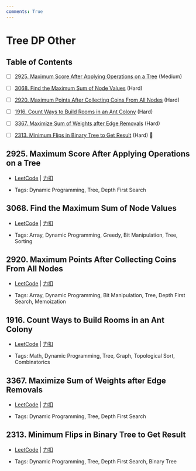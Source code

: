 ```yaml
---
comments: True
---
```


# Tree DP Other

## Table of Contents

- [ ] [2925. Maximum Score After Applying Operations on a Tree](#2925-maximum-score-after-applying-operations-on-a-tree) (Medium)
- [ ] [3068. Find the Maximum Sum of Node Values](#3068-find-the-maximum-sum-of-node-values) (Hard)
- [ ] [2920. Maximum Points After Collecting Coins From All Nodes](#2920-maximum-points-after-collecting-coins-from-all-nodes) (Hard)
- [ ] [1916. Count Ways to Build Rooms in an Ant Colony](#1916-count-ways-to-build-rooms-in-an-ant-colony) (Hard)
- [ ] [3367. Maximize Sum of Weights after Edge Removals](#3367-maximize-sum-of-weights-after-edge-removals) (Hard)
- [ ] [2313. Minimum Flips in Binary Tree to Get Result](#2313-minimum-flips-in-binary-tree-to-get-result) (Hard) 👑


## 2925. Maximum Score After Applying Operations on a Tree

-    [LeetCode](https://leetcode.com/problems/maximum-score-after-applying-operations-on-a-tree/) | [力扣](https://leetcode.cn/problems/maximum-score-after-applying-operations-on-a-tree/)

-   Tags: Dynamic Programming, Tree, Depth First Search



## 3068. Find the Maximum Sum of Node Values

-    [LeetCode](https://leetcode.com/problems/find-the-maximum-sum-of-node-values/) | [力扣](https://leetcode.cn/problems/find-the-maximum-sum-of-node-values/)

-   Tags: Array, Dynamic Programming, Greedy, Bit Manipulation, Tree, Sorting



## 2920. Maximum Points After Collecting Coins From All Nodes

-    [LeetCode](https://leetcode.com/problems/maximum-points-after-collecting-coins-from-all-nodes/) | [力扣](https://leetcode.cn/problems/maximum-points-after-collecting-coins-from-all-nodes/)

-   Tags: Array, Dynamic Programming, Bit Manipulation, Tree, Depth First Search, Memoization



## 1916. Count Ways to Build Rooms in an Ant Colony

-    [LeetCode](https://leetcode.com/problems/count-ways-to-build-rooms-in-an-ant-colony/) | [力扣](https://leetcode.cn/problems/count-ways-to-build-rooms-in-an-ant-colony/)

-   Tags: Math, Dynamic Programming, Tree, Graph, Topological Sort, Combinatorics



## 3367. Maximize Sum of Weights after Edge Removals

-    [LeetCode](https://leetcode.com/problems/maximize-sum-of-weights-after-edge-removals/) | [力扣](https://leetcode.cn/problems/maximize-sum-of-weights-after-edge-removals/)

-   Tags: Dynamic Programming, Tree, Depth First Search



## 2313. Minimum Flips in Binary Tree to Get Result

-    [LeetCode](https://leetcode.com/problems/minimum-flips-in-binary-tree-to-get-result/) | [力扣](https://leetcode.cn/problems/minimum-flips-in-binary-tree-to-get-result/)

-   Tags: Dynamic Programming, Tree, Depth First Search, Binary Tree
